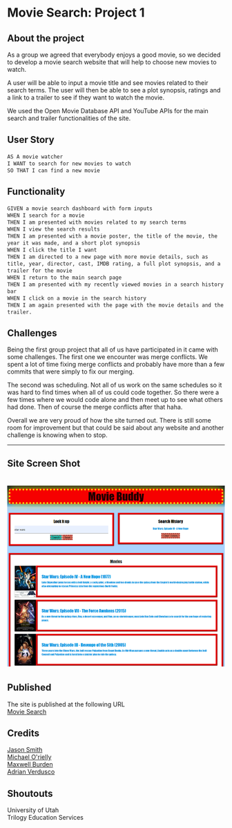 # Movie Search: Project 1

## About the project
As a group we agreed that everybody enjoys a good movie, so we decided to develop a  movie search website that will help to choose new movies to watch.

A user will be able to input a movie title and see movies related to their search terms.
The user will then be able to see a plot synopsis, ratings and a link to a trailer to see if they want to watch the movie.

We used the Open Movie Database API and YouTube APIs for the main search and trailer functionalities of the site.

## User Story

```
AS A movie watcher
I WANT to search for new movies to watch
SO THAT I can find a new movie
```

## Functionality

```
GIVEN a movie search dashboard with form inputs
WHEN I search for a movie
THEN I am presented with movies related to my search terms
WHEN I view the search results
THEN I am presented with a movie poster, the title of the movie, the year it was made, and a short plot synopsis
WHEN I click the title I want
THEN I am directed to a new page with more movie details, such as title, year, director, cast, IMDB rating, a full plot synopsis, and a trailer for the movie
WHEN I return to the main search page
THEN I am presented with my recently viewed movies in a search history bar
WHEN I click on a movie in the search history
THEN I am again presented with the page with the movie details and the trailer.
```
## Challenges
Being the first group project that all of us have participated in it came with some challenges. The first one we encounter was merge conflicts. We spent a lot of time fixing merge conflicts and probably have more than a few commits that were simply to fix our merging.

The second was scheduling. Not all of us work on the same schedules so it was hard to find times when all of us could code together. So there were a few times where we would code alone and then meet up to see what others had done. Then of course the merge conflicts after that haha.

Overall we are very proud of how the site turned out. There is still some room for improvement but that could be said about any website and another challenge is knowing when to stop.

***

## Site Screen Shot

# ![Site Screen Shot](/assets/images/screenshot.png)

## Published
The site is published at the following URL  
[Movie Search](https://jasonpsmith180.github.io/movie-search/)

## Credits
[Jason Smith](https://github.com/Jasonpsmith180)  
[Michael O'rielly](https://github.com/Wampastomp99)  
[Maxwell Burden](https://github.com/maxwellburden)  
[Adrian Verdusco](https://github.com/adriancv-coder)

## Shoutouts
University of Utah  
Trilogy Education Services